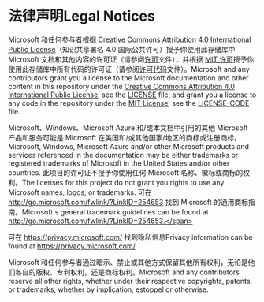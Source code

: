 # <a name="legal-notices"></a><span data-ttu-id="c5afb-101">法律声明</span><span class="sxs-lookup"><span data-stu-id="c5afb-101">Legal Notices</span></span>
<span data-ttu-id="c5afb-102">Microsoft 和任何参与者根据 [Creative Commons Attribution 4.0 International Public License](https://creativecommons.org/licenses/by/4.0/legalcode)（知识共享署名 4.0 国际公共许可）授予你使用此存储库中 Microsoft 文档和其他内容的许可证（请参阅[许可](LICENSE)文件），并根据 [MIT 许可](https://opensource.org/licenses/MIT)授予你使用此存储库中所有代码的许可证（请参阅[许可代码](LICENSE-CODE)文件）。</span><span class="sxs-lookup"><span data-stu-id="c5afb-102">Microsoft and any contributors grant you a license to the Microsoft documentation and other content in this repository under the [Creative Commons Attribution 4.0 International Public License](https://creativecommons.org/licenses/by/4.0/legalcode), see the [LICENSE](LICENSE) file, and grant you a license to any code in the repository under the [MIT License](https://opensource.org/licenses/MIT), see the [LICENSE-CODE](LICENSE-CODE) file.</span></span>

<span data-ttu-id="c5afb-103">Microsoft、Windows、Microsoft Azure 和/或本文档中引用的其他 Microsoft 产品和服务可能是 Microsoft 在美国和/或其他国家/地区的商标或注册商标。</span><span class="sxs-lookup"><span data-stu-id="c5afb-103">Microsoft, Windows, Microsoft Azure and/or other Microsoft products and services referenced in the documentation may be either trademarks or registered trademarks of Microsoft in the United States and/or other countries.</span></span>
<span data-ttu-id="c5afb-104">此项目的许可证不授予你使用任何 Microsoft 名称、徽标或商标的权利。</span><span class="sxs-lookup"><span data-stu-id="c5afb-104">The licenses for this project do not grant you rights to use any Microsoft names, logos, or trademarks.</span></span>
<span data-ttu-id="c5afb-105">可在 http://go.microsoft.com/fwlink/?LinkID=254653 找到 Microsoft 的通用商标指南。</span><span class="sxs-lookup"><span data-stu-id="c5afb-105">Microsoft's general trademark guidelines can be found at http://go.microsoft.com/fwlink/?LinkID=254653.</span></span>

<span data-ttu-id="c5afb-106">可在 https://privacy.microsoft.com/ 找到隐私信息</span><span class="sxs-lookup"><span data-stu-id="c5afb-106">Privacy information can be found at https://privacy.microsoft.com/</span></span>

<span data-ttu-id="c5afb-107">Microsoft 和任何参与者通过暗示、禁止或其他方式保留其他所有权利，无论是他们各自的版权、专利权利，还是商标权利。</span><span class="sxs-lookup"><span data-stu-id="c5afb-107">Microsoft and any contributors reserve all other rights, whether under their respective copyrights, patents, or trademarks, whether by implication, estoppel or otherwise.</span></span>
